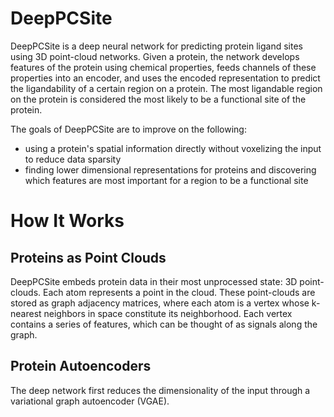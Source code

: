 # DeepPCSite
DeepPCSite is a deep neural network for predicting protein ligand sites using 3D point-cloud networks. Given a protein, the network develops features of the protein using chemical properties, feeds channels of these properties into an encoder, and uses the encoded representation to predict the ligandability of a certain region on a protein. The most ligandable region on the protein is considered the most likely to be a functional site of the protein.

The goals of DeepPCSite are to improve on the following:
- using a protein's spatial information directly without voxelizing the input to reduce data sparsity
- finding lower dimensional representations for proteins and discovering which features are most important for a region to be a functional site

# How It Works
## Proteins as Point Clouds
DeepPCSite embeds protein data in their most unprocessed state: 3D point-clouds. Each atom represents a point in the cloud. These point-clouds are stored as graph adjacency matrices, where each atom is a vertex whose k-nearest neighbors in space constitute its neighborhood. Each vertex contains a series of features, which can be thought of as signals along the graph. 
## Protein Autoencoders
The deep network first reduces the dimensionality of the input through a variational graph autoencoder (VGAE).
